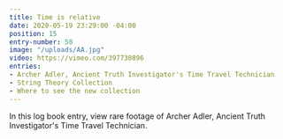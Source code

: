 ```yaml
---
title: Time is relative
date: 2020-05-19 23:29:00 -04:00
position: 15
entry-number: 50
image: "/uploads/AA.jpg"
video: https://vimeo.com/397730896
entries:
- Archer Adler, Ancient Truth Investigator's Time Travel Technician
- String Theory Collection
- Where to see the new collection
---
```


In this log book entry, view rare footage of Archer Adler, Ancient Truth Investigator's Time Travel Technician.